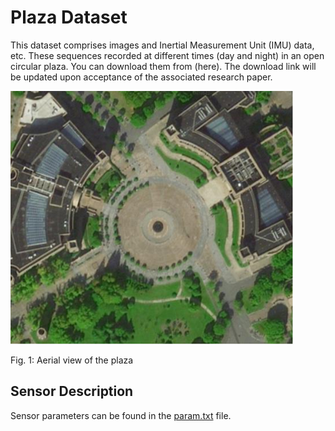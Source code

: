# Plaza Dataset

This dataset comprises images and Inertial Measurement Unit (IMU) data, etc. These sequences recorded at different times (day and night) in an open circular plaza. You can download them from (here). The download link will be updated upon acceptance of the associated research paper.

![Plaza Image](plaza.png)

Fig. 1: Aerial view of the plaza

## Sensor Description

Sensor parameters can be found in the [param.txt](param.txt) file.
